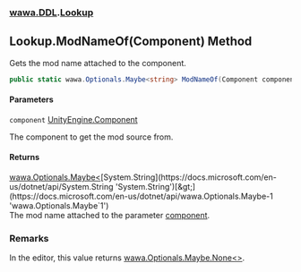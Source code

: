 ### [wawa.DDL](wawa.DDL.md 'wawa.DDL').[Lookup](Lookup.md 'wawa.DDL.Lookup')

## Lookup.ModNameOf(Component) Method

Gets the mod name attached to the component.

```csharp
public static wawa.Optionals.Maybe<string> ModNameOf(Component component);
```
#### Parameters

<a name='wawa.DDL.Lookup.ModNameOf(Component).component'></a>

`component` [UnityEngine.Component](https://docs.microsoft.com/en-us/dotnet/api/UnityEngine.Component 'UnityEngine.Component')

The component to get the mod source from.

#### Returns
[wawa.Optionals.Maybe&lt;](https://docs.microsoft.com/en-us/dotnet/api/wawa.Optionals.Maybe-1 'wawa.Optionals.Maybe`1')[System.String](https://docs.microsoft.com/en-us/dotnet/api/System.String 'System.String')[&gt;](https://docs.microsoft.com/en-us/dotnet/api/wawa.Optionals.Maybe-1 'wawa.Optionals.Maybe`1')  
The mod name attached to the parameter [component](Lookup.ModNameOf(Component).md#wawa.DDL.Lookup.ModNameOf(Component).component 'wawa.DDL.Lookup.ModNameOf(Component).component').

### Remarks
  
In the editor, this value returns [wawa.Optionals.Maybe.None&lt;&gt;](https://docs.microsoft.com/en-us/dotnet/api/wawa.Optionals.Maybe.None--1 'wawa.Optionals.Maybe.None``1').